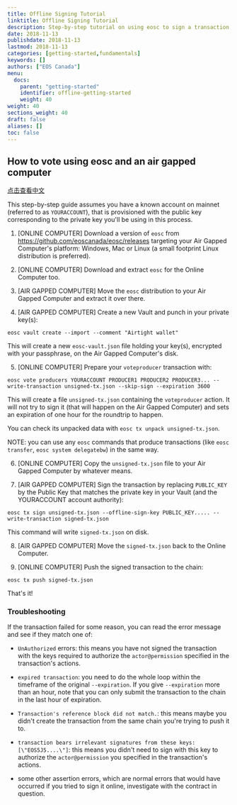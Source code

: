 ```yaml
---
title: Offline Signing Tutorial
linktitle: Offline Signing Tutorial
description: Step-by-step tutorial on using eosc to sign a transaction offline
date: 2018-11-13
publishdate: 2018-11-13
lastmod: 2018-11-13
categories: [getting-started,fundamentals]
keywords: []
authors: ["EOS Canada"]
menu:
  docs:
    parent: "getting-started"
    identifier: offline-getting-started
    weight: 40
weight: 40
sections_weight: 40
draft: false
aliases: []
toc: false
---
```


How to vote using eosc and an air gapped computer
-----------------------------------------------

[点击查看中文](./OFFLINE_VOTING-cn.md)

This step-by-step guide assumes you have a known account on mainnet
(referred to as `YOURACCOUNT`), that is provisioned with the public
key corresponding to the private key you'll be using in this process.

1. [ONLINE COMPUTER] Download a version of `eosc` from
   https://github.com/eoscanada/eosc/releases targeting your Air Gapped
   Computer's platform: Windows, Mac or Linux (a small footprint Linux
   distribution is preferred).

2. [ONLINE COMPUTER] Download and extract `eosc` for the Online
   Computer too.

3. [AIR GAPPED COMPUTER] Move the `eosc` distribution to your Air Gapped
   Computer and extract it over there.

4. [AIR GAPPED COMPUTER] Create a new Vault and punch in your private
   key(s):

```
eosc vault create --import --comment "Airtight wallet"
```

This will create a new `eosc-vault.json` file holding your key(s),
encrypted with your passphrase, on the Air Gapped Computer's disk.

5. [ONLINE COMPUTER] Prepare your `voteproducer` transaction with:

```
eosc vote producers YOURACCOUNT PRODUCER1 PRODUCER2 PRODUCER3... --write-transaction unsigned-tx.json --skip-sign --expiration 3600
```

This will create a file `unsigned-tx.json` containing the
`voteproducer` action. It will not try to sign it (that will happen on
the Air Gapped Computer) and sets an expiration of one hour for the
roundtrip to happen.

You can check its unpacked data with `eosc tx unpack unsigned-tx.json`.

NOTE: you can use any `eosc` commands that produce transactions (like
`eosc transfer`, `eosc system delegatebw`) in the same way.


6. [ONLINE COMPUTER] Copy the `unsigned-tx.json` file to your Air Gapped
   Computer by whatever means.

7. [AIR GAPPED COMPUTER] Sign the transaction by replacing `PUBLIC_KEY` by the Public Key that matches the private key in your Vault (and the YOURACCOUNT account authority):

```
eosc tx sign unsigned-tx.json --offline-sign-key PUBLIC_KEY..... --write-transaction signed-tx.json
```

This command will write `signed-tx.json` on disk.

8. [AIR GAPPED COMPUTER] Move the `signed-tx.json` back to the Online Computer.

9. [ONLINE COMPUTER] Push the signed transaction to the chain:

```
eosc tx push signed-tx.json
```

That's it!

### Troubleshooting

If the transaction failed for some reason, you can read the error
message and see if they match one of:

* `UnAuthorized` errors: this means you have not signed the
  transaction with the keys required to authorize the
  `actor@permission` specified in the transaction's actions.

* `expired transaction`: you need to do the whole loop within the
  timeframe of the original `--expiration`. If you give `--expiration`
  more than an hour, note that you can only submit the transaction to
  the chain in the last hour of expiration.

* `Transaction's reference block did not match.`: this means maybe you
  didn't create the transaction from the same chain you're trying to
  push it to.

* `transaction bears irrelevant signatures from these keys: [\"EOS5J5....\"]`: this means you didn't need to sign with this key to authorize the `actor@permission` you specified in the transaction's actions.

* some other assertion errors, which are normal errors that would have
  occurred if you tried to sign it online, investigate with the
  contract in question.
